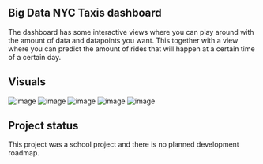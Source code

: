 ## Big Data NYC Taxis dashboard

The dashboard has some interactive views where you can play around with the amount of data and datapoints you want. This together with a view where you can predict the amount of rides that will happen at a certain time of a certain day.

## Visuals
![image](https://user-images.githubusercontent.com/96128829/180113254-df63bdf2-6262-4461-b3d3-a6d6e2848aaa.png)
![image](https://user-images.githubusercontent.com/96128829/180113353-dd42ff47-e57d-4556-8125-2491794d734c.png)
![image](https://user-images.githubusercontent.com/96128829/180113398-ec0b91c8-5cb5-4a71-9a1a-4d67d8f3b78c.png)
![image](https://user-images.githubusercontent.com/96128829/180113538-b5a82ac3-59a5-43ea-b7f1-6b4a408e308c.png)
![image](https://user-images.githubusercontent.com/96128829/180113590-cc6f579c-4e78-46c6-888f-85ba2fe4fd1f.png)


## Project status
This project was a school project and there is no planned development roadmap.
